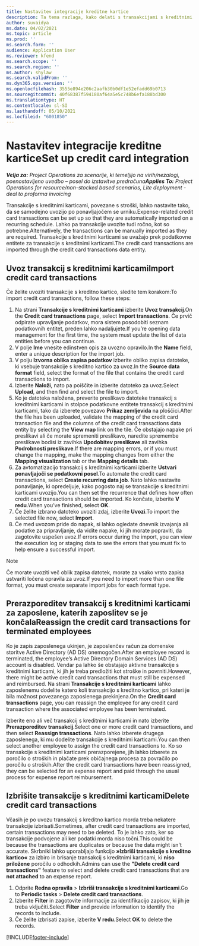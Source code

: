 ```yaml
---
title: Nastavitev integracije kreditne kartice
description: Ta tema razlaga, kako delati s transakcijami s kreditnimi karticami, povezanimi s stroški.
author: suvaidya
ms.date: 04/02/2021
ms.topic: article
ms.prod: ''
ms.search.form: ''
audience: Application User
ms.reviewer: kfend
ms.search.scope: ''
ms.search.region: ''
ms.author: shylaw
ms.search.validFrom: ''
ms.dyn365.ops.version: ''
ms.openlocfilehash: 3555e894e206c2aafb30b0df1e52efadd69b0713
ms.sourcegitcommit: 40f68387f594180af64a5e5c748b6efa188bd300
ms.translationtype: HT
ms.contentlocale: sl-SI
ms.lasthandoff: 05/10/2021
ms.locfileid: "6001850"
---
```

# <a name="set-up-credit-card-integration"></a><span data-ttu-id="1292c-103">Nastavitev integracije kreditne kartice</span><span class="sxs-lookup"><span data-stu-id="1292c-103">Set up credit card integration</span></span>

<span data-ttu-id="1292c-104">_**Velja za:** Project Operations za scenarije, ki temeljijo na virih/nezalogi, poenostavljeno uvedbo – posel do izstavitve predračuna_</span><span class="sxs-lookup"><span data-stu-id="1292c-104">_**Applies To:** Project Operations for resource/non-stocked based scenarios, Lite deployment - deal to proforma invoicing_</span></span>

<span data-ttu-id="1292c-105">Transakcije s kreditnimi karticami, povezane s stroški, lahko nastavite tako, da se samodejno uvozijo po ponavljajočem se urniku.</span><span class="sxs-lookup"><span data-stu-id="1292c-105">Expense-related credit card transactions can be set up so that they are automatically imported on a recurring schedule.</span></span> <span data-ttu-id="1292c-106">Lahko pa transakcije uvozite tudi ročno, kot so potrebne.</span><span class="sxs-lookup"><span data-stu-id="1292c-106">Alternatively, the transactions can be manually imported as they are required.</span></span> <span data-ttu-id="1292c-107">Transakcije s kreditnimi karticami se uvažajo prek podatkovne entitete za transakcije s kreditnimi karticami.</span><span class="sxs-lookup"><span data-stu-id="1292c-107">The credit card transactions are imported through the credit card transactions data entity.</span></span>

## <a name="import-credit-card-transactions"></a><span data-ttu-id="1292c-108">Uvoz transakcij s kreditnimi karticami</span><span class="sxs-lookup"><span data-stu-id="1292c-108">Import credit card transactions</span></span>

<span data-ttu-id="1292c-109">Če želite uvoziti transakcije s kreditno kartico, sledite tem korakom:</span><span class="sxs-lookup"><span data-stu-id="1292c-109">To import credit card transactions, follow these steps:</span></span>

1. <span data-ttu-id="1292c-110">Na strani **Transakcije s kreditnimi karticami** izberite **Uvoz transakcij**.</span><span class="sxs-lookup"><span data-stu-id="1292c-110">On the **Credit card transactions** page, select **Import transactions**.</span></span> <span data-ttu-id="1292c-111">Če prvič odpirate upravljanje podatkov, mora sistem posodobiti seznam podatkovnih entitet, preden lahko nadaljujete.</span><span class="sxs-lookup"><span data-stu-id="1292c-111">If you’re opening data management for the first time, the system must update the list of data entities before you can continue.</span></span>
2. <span data-ttu-id="1292c-112">V polje **Ime** vnesite edinstven opis za uvozno opravilo.</span><span class="sxs-lookup"><span data-stu-id="1292c-112">In the **Name** field, enter a unique description for the import job.</span></span>
3. <span data-ttu-id="1292c-113">V polju **Izvorna oblika zapisa podatkov** izberite obliko zapisa datoteke, ki vsebuje transakcije s kreditno kartico za uvoz.</span><span class="sxs-lookup"><span data-stu-id="1292c-113">In the **Source data format** field, select the format of the file that contains the credit card transactions to import.</span></span>
4. <span data-ttu-id="1292c-114">Izberite **Naloži**, nato pa poiščite in izberite datoteko za uvoz.</span><span class="sxs-lookup"><span data-stu-id="1292c-114">Select **Upload**, and then find and select the file to import.</span></span>
5. <span data-ttu-id="1292c-115">Ko je datoteka naložena, preverite preslikavo datoteke transakcij s kreditnimi karticami in stolpce podatkovne entitete transakcij s kreditnimi karticami, tako da izberete povezavo **Prikaz zemljevida** na ploščici.</span><span class="sxs-lookup"><span data-stu-id="1292c-115">After the file has been uploaded, validate the mapping of the credit card transaction file and the columns of the credit card transactions data entity by selecting the **View map** link on the tile.</span></span> <span data-ttu-id="1292c-116">Če obstajajo napake pri preslikavi ali če morate spremeniti preslikavo, naredite spremembe preslikave bodisi iz zavihka **Upodobitev preslikave** ali zavihka **Podrobnosti preslikave**.</span><span class="sxs-lookup"><span data-stu-id="1292c-116">If there are mapping errors, or if you must change the mapping, make the mapping changes from either the **Mapping visualization** tab or the **Mapping details** tab.</span></span>
6. <span data-ttu-id="1292c-117">Za avtomatizacijo transakcij s kreditnimi karticami izberite **Ustvari ponavljajoči se podatkovni posel**.</span><span class="sxs-lookup"><span data-stu-id="1292c-117">To automate the credit card transactions, select **Create recurring data job**.</span></span> <span data-ttu-id="1292c-118">Nato lahko nastavite ponavljanje, ki opredeljuje, kako pogosto naj se transakcije s kreditnimi karticami uvozijo.</span><span class="sxs-lookup"><span data-stu-id="1292c-118">You can then set the recurrence that defines how often credit card transactions should be imported.</span></span> <span data-ttu-id="1292c-119">Ko končate, izberite **V redu**.</span><span class="sxs-lookup"><span data-stu-id="1292c-119">When you’ve finished, select **OK**.</span></span>
7. <span data-ttu-id="1292c-120">Če želite izbrano datoteko uvoziti zdaj, izberite **Uvozi**.</span><span class="sxs-lookup"><span data-stu-id="1292c-120">To import the selected file now, select **Import**.</span></span>
8. <span data-ttu-id="1292c-121">Če med uvozom pride do napak, si lahko ogledate dnevnik izvajanja ali podatke za pripravljanje, da vidite napake, ki jih morate popraviti, da zagotovite uspešen uvoz.</span><span class="sxs-lookup"><span data-stu-id="1292c-121">If errors occur during the import, you can view the execution log or staging data to see the errors that you must fix to help ensure a successful import.</span></span>

> [!NOTE]
> <span data-ttu-id="1292c-122">Če morate uvoziti več oblik zapisa datotek, morate za vsako vrsto zapisa ustvariti ločena opravila za uvoz.</span><span class="sxs-lookup"><span data-stu-id="1292c-122">If you need to import more than one file format, you must create separate import jobs for each format type.</span></span>

## <a name="reassign-the-credit-card-transactions-for-terminated-employees"></a><span data-ttu-id="1292c-123">Prerazporeditev transakcij s kreditnimi karticami za zaposlene, katerih zaposlitev se je končala</span><span class="sxs-lookup"><span data-stu-id="1292c-123">Reassign the credit card transactions for terminated employees</span></span>

<span data-ttu-id="1292c-124">Ko je zapis zaposlenega ukinjen, je zaposlenčev račun za domenske storitve Active Directory (AD DS) onemogočen.</span><span class="sxs-lookup"><span data-stu-id="1292c-124">After an employee record is terminated, the employee’s Active Directory Domain Services (AD DS) account is disabled.</span></span> <span data-ttu-id="1292c-125">Vendar pa lahko še obstajajo aktivne transakcije s kreditnimi karticami, ki jih je treba predložiti kot stroške in povrniti.</span><span class="sxs-lookup"><span data-stu-id="1292c-125">However, there might be active credit card transactions that must still be expensed and reimbursed.</span></span> <span data-ttu-id="1292c-126">Na strani **Transakcije s kreditnimi karticami** lahko zaposlenemu dodelite katero koli transakcijo s kreditno kartico, pri kateri je bila možnost povezanega zaposlenega prekinjena.</span><span class="sxs-lookup"><span data-stu-id="1292c-126">On the **Credit card transactions** page, you can reassign the employee for any credit card transaction where the associated employee has been terminated.</span></span>

<span data-ttu-id="1292c-127">Izberite eno ali več transakcij s kreditnimi karticami in nato izberite **Prerazporeditev transakcij**.</span><span class="sxs-lookup"><span data-stu-id="1292c-127">Select one or more credit card transactions, and then select **Reassign transactions**.</span></span> <span data-ttu-id="1292c-128">Nato lahko izberete drugega zaposlenega, ki mu dodelite transakcije s kreditnimi karticami.</span><span class="sxs-lookup"><span data-stu-id="1292c-128">You can then select another employee to assign the credit card transactions to.</span></span> <span data-ttu-id="1292c-129">Ko so transakcije s kreditnimi karticami prerazporejene, jih lahko izberete za poročilo o stroških in plačate prek običajnega procesa za povračilo po poročilu o stroških.</span><span class="sxs-lookup"><span data-stu-id="1292c-129">After the credit card transactions have been reassigned, they can be selected for an expense report and paid through the usual process for expense report reimbursement.</span></span>

## <a name="delete-credit-card-transactions"></a><span data-ttu-id="1292c-130">Izbrišite transakcije s kreditnimi karticami</span><span class="sxs-lookup"><span data-stu-id="1292c-130">Delete credit card transactions</span></span> 

<span data-ttu-id="1292c-131">Včasih je po uvozu transakcij s kreditno kartico morda treba nekatere transakcije izbrisati.</span><span class="sxs-lookup"><span data-stu-id="1292c-131">Sometimes, after credit card transactions are imported, certain transactions may need to be deleted.</span></span> <span data-ttu-id="1292c-132">To je lahko zato, ker so transakcije podvojene ali ker podatki morda niso točni.</span><span class="sxs-lookup"><span data-stu-id="1292c-132">This could be because the transactions are duplicates or because the data might isn't accurate.</span></span> <span data-ttu-id="1292c-133">Skrbniki lahko uporabljajo funkcijo **»Izbriši transakcije s kreditno kartico«** za izbiro in brisanje transakcij s kreditnimi karticami, ki **niso priložene** poročilu o odhodkih.</span><span class="sxs-lookup"><span data-stu-id="1292c-133">Admins can use the **"Delete credit card transactions"** feature to select and delete credit card transactions that are **not attached** to an expense report.</span></span> 

1. <span data-ttu-id="1292c-134">Odprite **Redna opravila** > **Izbriši transakcije s kreditnimi karticami**.</span><span class="sxs-lookup"><span data-stu-id="1292c-134">Go to **Periodic tasks** > **Delete credit card transactions**.</span></span>
2. <span data-ttu-id="1292c-135">Izberite **Filter** in zagotovite informacije za identifikacijo zapisov, ki jih je treba vključiti.</span><span class="sxs-lookup"><span data-stu-id="1292c-135">Select **Filter** and provide information to identify the records to include.</span></span>
3. <span data-ttu-id="1292c-136">Če želite izbrisati zapise, izberite **V redu**.</span><span class="sxs-lookup"><span data-stu-id="1292c-136">Select **OK** to delete the records.</span></span> 

[!INCLUDE[footer-include](../includes/footer-banner.md)]
